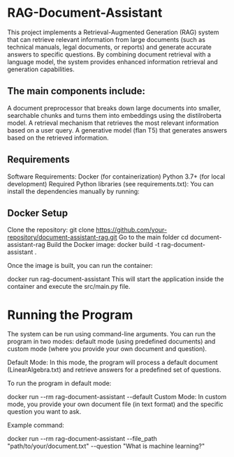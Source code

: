 # RAG-Document-Assistant
This project implements a Retrieval-Augmented Generation (RAG) system that can retrieve relevant information from large documents (such as technical manuals, legal documents, or reports) and generate accurate answers to specific questions.
By combining document retrieval with a language model, the system provides enhanced information retrieval and generation capabilities.

## The main components include:

A document preprocessor that breaks down large documents into smaller, searchable chunks and turns them into embeddings using the distilroberta model.
A retrieval mechanism that retrieves the most relevant information based on a user query.
A generative model (flan T5) that generates answers based on the retrieved information.

## Requirements
Software Requirements:
Docker (for containerization)
Python 3.7+ (for local development)
Required Python libraries (see requirements.txt):
You can install the dependencies manually by running:

## Docker Setup
Clone the repository:
git clone https://github.com/your-repository/document-assistant-rag.git
Go to the main folder
cd document-assistant-rag
Build the Docker image:
docker build -t rag-document-assistant .

Once the image is built, you can run the container:

docker run  rag-document-assistant
This will start the application inside the container and execute the src/main.py file.

# Running the Program

The system can be run using command-line arguments. You can run the program in two modes: default mode (using predefined documents) and custom mode (where you provide your own document and question).

Default Mode: In this mode, the program will process a default document (LinearAlgebra.txt) and retrieve answers for a predefined set of questions.

To run the program in default mode:

docker run --rm rag-document-assistant --default
Custom Mode: 
In custom mode, you provide your own document file (in text format) and the specific question you want to ask.

Example command:

docker run --rm rag-document-assistant --file_path "path/to/your/document.txt" --question "What is machine learning?"

